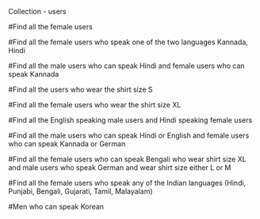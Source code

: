 Collection - users


#Find all the female users


#Find all the female users who speak one of the two languages Kannada, Hindi


#Find all the male users who can speak Hindi and female users who can speak Kannada


#Find all the users who wear the shirt size S


#Find all the female users who wear the shirt size XL



#Find all the English speaking male users and Hindi speaking female users


#Find all the male users who can speak Hindi or English and female users who can speak Kannada or German


#Find all the female users who can speak Bengali who wear shirt size XL and male users who speak German and wear shirt size either L or M



#Find all the female users who speak any of the Indian languages (Hindi, Punjabi, Bengali, Gujarati, Tamil, Malayalam)


#Men who can speak Korean